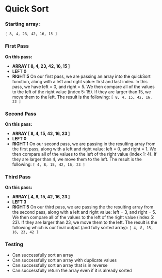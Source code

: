 # Quick Sort

### Starting array:
`[ 8, 4, 23, 42, 16, 15 ] `

### First Pass
**On this pass:**
- **ARRAY [ 8, 4, 23, 42, 16, 15 ]**
- **LEFT 0**
- **RIGHT 5**
On our first pass, we are passing an array into the quickSort function, along with a left and right value: first and last index. In this pass, we have left = 0, and right = 5. We then compare all of the values to the left of the right value (index 5: 15). If they are larger than 15, we move them to the left. The result is the following:
`[ 8, 4, 15, 42, 16, 23 ]`

### Second Pass
**On this pass:**
- **ARRAY [ 8, 4, 15, 42, 16, 23 ]**
- **LEFT 0**
- **RIGHT 1**
On our second pass, we are passing in the resulting array from the first pass, along with a left and right value: left = 0, and right = 1. We then compare all of the values to the left of the right value (index 1: 4). If they are larger than 4, we move them to the left. The result is the following:
`[ 4, 8, 15, 42, 16, 23 ]`

### Third Pass
**On this pass:**
- **ARRAY [ 4, 8, 15, 42, 16, 23 ]**
- **LEFT 3**
- **RIGHT 5**
On our third pass, we are passing the the resulting array from the second pass, along with a left and right value: left = 3, and right = 5. We then compare all of the values to the left of the right value (index 5: 23). If they are larger than 23, we move them to the left. The result is the following which is our final output (and fully sorted array):
`[ 4, 8, 15, 16, 23, 42 ]`

### Testing
* Can successfully sort an array
* Can successfully sort an array with duplicate values
* Can successfully sort an array that is in reverse
* Can successfully return the array even if it is already sorted
